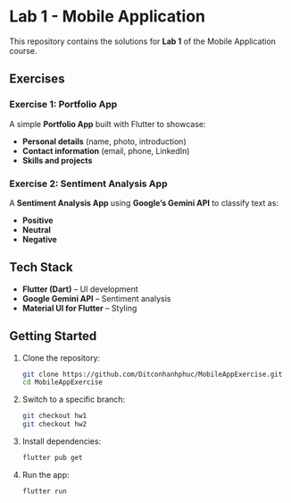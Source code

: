 # Lab 1 - Mobile Application  

This repository contains the solutions for **Lab 1** of the Mobile Application course.  

## Exercises  

### Exercise 1: Portfolio App  
A simple **Portfolio App** built with Flutter to showcase:  
- **Personal details** (name, photo, introduction)  
- **Contact information** (email, phone, LinkedIn)  
- **Skills and projects**  

### Exercise 2: Sentiment Analysis App  
A **Sentiment Analysis App** using **Google’s Gemini API** to classify text as:  
- **Positive**  
- **Neutral**  
- **Negative**  

## Tech Stack  
- **Flutter (Dart)** – UI development  
- **Google Gemini API** – Sentiment analysis  
- **Material UI for Flutter** – Styling  

## Getting Started  
1. Clone the repository:  
   ```bash
   git clone https://github.com/Ditconhanhphuc/MobileAppExercise.git
   cd MobileAppExercise

2. Switch to a specific branch:
   ```bash
   git checkout hw1
   git checkout hw2

5. Install dependencies:
   ```bash
   flutter pub get

7. Run the app:
   ```bash
   flutter run
